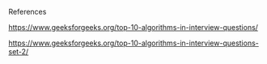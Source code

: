 References

https://www.geeksforgeeks.org/top-10-algorithms-in-interview-questions/

https://www.geeksforgeeks.org/top-10-algorithms-in-interview-questions-set-2/
